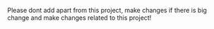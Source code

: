 Please dont add apart from this project, make changes if there is big change and make changes related to this project!
